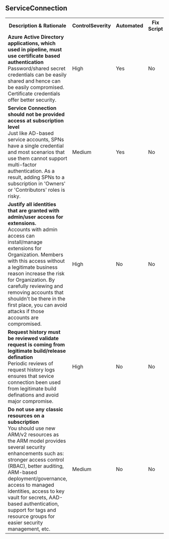 <!DOCTYPE html PUBLIC "-//W3C//DTD XHTML 1.0 Strict//EN"  "http://www.w3.org/TR/xhtml1/DTD/xhtml1-strict.dtd">
<html xmlns="http://www.w3.org/1999/xhtml">
<head>

</head><body>
<H2>ServiceConnection</H2><table><tr><th>Description & Rationale</th><th>ControlSeverity</th><th>Automated</th><th>Fix Script</th></tr>

<tr><td><b>Azure Active Directory applications, which used in pipeline, must use certificate based authentication</b>
<br/>
Password/shared secret credentials can be easily shared and hence can be easily compromised. Certificate credentials offer better security.
</td><td>High</td><td>Yes</td><td>No</td></tr>

<tr><td><b>Service Connection should not be provided access at subscription level</b>
<br/>
Just like AD-based service accounts, SPNs have a single credential and most scenarios that use them cannot support multi-factor authentication. As a result, adding SPNs to a subscription in 'Owners' or 'Contributors' roles is risky.
</td><td>Medium</td><td>Yes</td><td>No</td></tr>

<tr><td><b>Justify all identities that are granted with admin/user access for extensions.</b>
<br/>
Accounts with admin access can install/manage extensions for Organization. Members with this access without a legitimate business reason increase the risk for Organization. By carefully reviewing and removing accounts that shouldn't be there in the first place, you can avoid attacks if those accounts are compromised.
</td><td>High</td><td>No</td><td>No</td></tr>

<tr><td><b>Request history must be reviewed validate request is coming from legitimate build/release defination</b>
<br/>
Periodic reviews of request history logs ensures that sevice connection been used from legitimate build definations and avoid major compromise.
</td><td>High</td><td>No</td><td>No</td></tr>

<tr><td><b>Do not use any classic resources on a subscription</b>
<br/>
You should use new ARM/v2 resources as the ARM model provides several security enhancements such as: stronger access control (RBAC), better auditing, ARM-based deployment/governance, access to managed identities, access to key vault for secrets, AAD-based authentication, support for tags and resource groups for easier security management, etc.
</td><td>Medium</td><td>No</td><td>No</td></tr>
</table>
<table>
</table>
</body></html>
